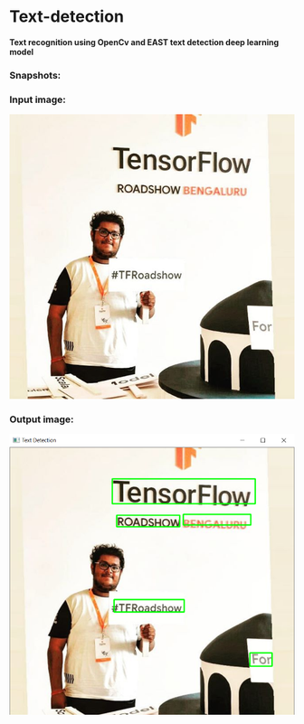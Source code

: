 # Text-detection




####  Text recognition using OpenCv and EAST text detection deep learning model


### Snapshots:

### Input image:


![](images/tensorflow.jpg)

### Output image:

![](images/tensorflow_output.PNG)
